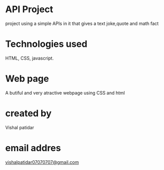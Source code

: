 # API Project 
project using a simple APIs in it that gives a text joke,quote and math fact 

# Technologies used
HTML, CSS, javascript. 

# Web page
A butiful and very atractive webpage using CSS and html

# created by
Vishal patidar

# email addres
vishalpatidar07070707@gmail.com
